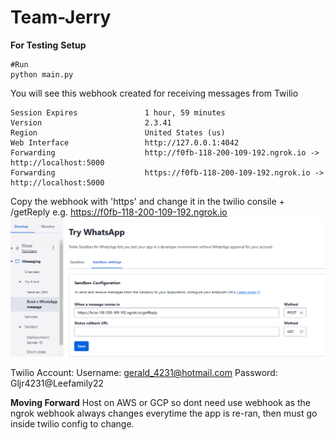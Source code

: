# Team-Jerry
**For Testing**
**Setup**
```
#Run
python main.py

```
You will see this webhook created for receiving messages from Twilio
```
Session Expires               1 hour, 59 minutes
Version                       2.3.41
Region                        United States (us)
Web Interface                 http://127.0.0.1:4042
Forwarding                    http://f0fb-118-200-109-192.ngrok.io -> http://localhost:5000
Forwarding                    https://f0fb-118-200-109-192.ngrok.io -> http://localhost:5000

```
Copy the webhook with 'https' and change it in the twilio consile + /getReply
e.g. https://f0fb-118-200-109-192.ngrok.io
![Alt text](images/TwilioConsole-1.png)

Twilio Account:
Username: gerald_4231@hotmail.com
Password: Gljr4231@Leefamily22

**Moving Forward**
Host on AWS or GCP so dont need use webhook as the ngrok webhook always changes everytime the app is re-ran, then must go inside twilio config to change.